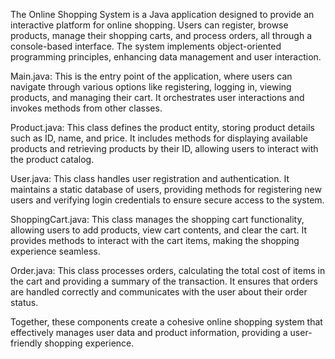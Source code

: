 The Online Shopping System is a Java application designed to provide an interactive platform for online shopping. Users can register, browse products, manage their shopping carts, and process orders, all through a console-based interface. The system implements object-oriented programming principles, enhancing data management and user interaction.

Main.java: This is the entry point of the application, where users can navigate through various options like registering, logging in, viewing products, and managing their cart. It orchestrates user interactions and invokes methods from other classes.

Product.java: This class defines the product entity, storing product details such as ID, name, and price. It includes methods for displaying available products and retrieving products by their ID, allowing users to interact with the product catalog.

User.java: This class handles user registration and authentication. It maintains a static database of users, providing methods for registering new users and verifying login credentials to ensure secure access to the system.

ShoppingCart.java: This class manages the shopping cart functionality, allowing users to add products, view cart contents, and clear the cart. It provides methods to interact with the cart items, making the shopping experience seamless.

Order.java: This class processes orders, calculating the total cost of items in the cart and providing a summary of the transaction. It ensures that orders are handled correctly and communicates with the user about their order status.

Together, these components create a cohesive online shopping system that effectively manages user data and product information, providing a user-friendly shopping experience.

